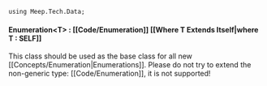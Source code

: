 `using Meep.Tech.Data;`
#### Enumeration\<T> : [[Code/Enumeration]] [[Where T Extends Itself|where T : SELF]]

This class should be used as the base class for all new [[Concepts/Enumeration|Enumerations]]. Please do not try to extend the non-generic type: [[Code/Enumeration]], it is not supported!